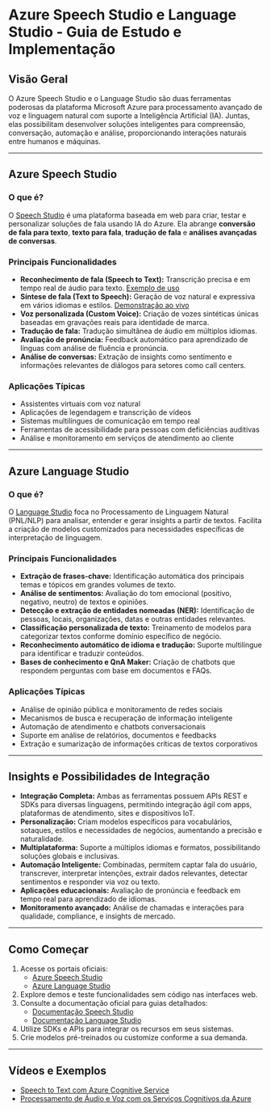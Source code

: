 # Azure Speech Studio e Language Studio - Guia de Estudo e Implementação

## Visão Geral

O Azure Speech Studio e o Language Studio são duas ferramentas poderosas da plataforma Microsoft Azure para processamento avançado de voz e linguagem natural com suporte a Inteligência Artificial (IA). Juntas, elas possibilitam desenvolver soluções inteligentes para compreensão, conversação, automação e análise, proporcionando interações naturais entre humanos e máquinas.

---

## Azure Speech Studio

### O que é?
O [Speech Studio](https://speech.microsoft.com) é uma plataforma baseada em web para criar, testar e personalizar soluções de fala usando IA do Azure. Ela abrange **conversão de fala para texto**, **texto para fala**, **tradução de fala** e **análises avançadas de conversas**.

### Principais Funcionalidades
- **Reconhecimento de fala (Speech to Text):** Transcrição precisa e em tempo real de áudio para texto. [Exemplo de uso](https://learn.microsoft.com/en-us/azure/ai-services/speech-service/get-started-speech-to-text)  
- **Síntese de fala (Text to Speech):** Geração de voz natural e expressiva em vários idiomas e estilos. [Demonstração ao vivo](https://azure.microsoft.com/en-us/services/cognitive-services/text-to-speech/)  
- **Voz personalizada (Custom Voice):** Criação de vozes sintéticas únicas baseadas em gravações reais para identidade de marca.  
- **Tradução de fala:** Tradução simultânea de áudio em múltiplos idiomas.  
- **Avaliação de pronúncia:** Feedback automático para aprendizado de línguas com análise de fluência e pronúncia.  
- **Análise de conversas:** Extração de insights como sentimento e informações relevantes de diálogos para setores como call centers.  

### Aplicações Típicas
- Assistentes virtuais com voz natural  
- Aplicações de legendagem e transcrição de vídeos  
- Sistemas multilíngues de comunicação em tempo real  
- Ferramentas de acessibilidade para pessoas com deficiências auditivas  
- Análise e monitoramento em serviços de atendimento ao cliente  

---

## Azure Language Studio

### O que é?
O [Language Studio](https://language.cognitive.azure.com) foca no Processamento de Linguagem Natural (PNL/NLP) para analisar, entender e gerar insights a partir de textos. Facilita a criação de modelos customizados para necessidades específicas de interpretação de linguagem.

### Principais Funcionalidades
- **Extração de frases-chave:** Identificação automática dos principais temas e tópicos em grandes volumes de texto.  
- **Análise de sentimentos:** Avaliação do tom emocional (positivo, negativo, neutro) de textos e opiniões.  
- **Detecção e extração de entidades nomeadas (NER):** Identificação de pessoas, locais, organizações, datas e outras entidades relevantes.  
- **Classificação personalizada de texto:** Treinamento de modelos para categorizar textos conforme domínio específico de negócio.  
- **Reconhecimento automático de idioma e tradução:** Suporte multilíngue para identificar e traduzir conteúdos.  
- **Bases de conhecimento e QnA Maker:** Criação de chatbots que respondem perguntas com base em documentos e FAQs.  

### Aplicações Típicas
- Análise de opinião pública e monitoramento de redes sociais  
- Mecanismos de busca e recuperação de informação inteligente  
- Automação de atendimento e chatbots conversacionais  
- Suporte em análise de relatórios, documentos e feedbacks  
- Extração e sumarização de informações críticas de textos corporativos

---

## Insights e Possibilidades de Integração

- **Integração Completa:** Ambas as ferramentas possuem APIs REST e SDKs para diversas linguagens, permitindo integração ágil com apps, plataformas de atendimento, sites e dispositivos IoT.  
- **Personalização:** Criam modelos específicos para vocabulários, sotaques, estilos e necessidades de negócios, aumentando a precisão e naturalidade.  
- **Multiplataforma:** Suporte a múltiplos idiomas e formatos, possibilitando soluções globais e inclusivas.  
- **Automação Inteligente:** Combinadas, permitem captar fala do usuário, transcrever, interpretar intenções, extrair dados relevantes, detectar sentimentos e responder via voz ou texto.  
- **Aplicações educacionais:** Avaliação de pronúncia e feedback em tempo real para aprendizado de idiomas.  
- **Monitoramento avançado:** Análise de chamadas e interações para qualidade, compliance, e insights de mercado.  

---

## Como Começar

1. Acesse os portais oficiais:  
   - [Azure Speech Studio](https://speech.microsoft.com)  
   - [Azure Language Studio](https://language.cognitive.azure.com)  
2. Explore demos e teste funcionalidades sem código nas interfaces web.  
3. Consulte a documentação oficial para guias detalhados:  
   - [Documentação Speech Studio](https://learn.microsoft.com/en-us/azure/ai-services/speech-service/)  
   - [Documentação Language Studio](https://learn.microsoft.com/en-us/azure/ai-services/language-service/)  
4. Utilize SDKs e APIs para integrar os recursos em seus sistemas.  
5. Crie modelos pré-treinados ou customize conforme a sua demanda.

---

## Vídeos e Exemplos

- [Speech to Text com Azure Cognitive Service](https://www.youtube.com/watch?v=uAuK8EUJ_Mo)  
- [Processamento de Áudio e Voz com os Serviços Cognitivos da Azure](https://www.youtube.com/watch?v=6yNc4lHiqr0)  

